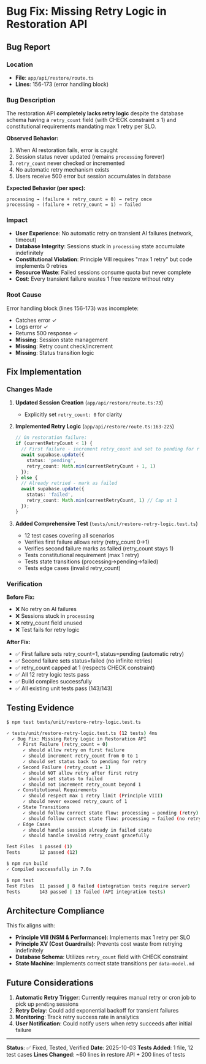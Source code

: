 # Bug Fix: Missing Retry Logic in Restoration API

## Bug Report

### Location
- **File**: `app/api/restore/route.ts`
- **Lines**: 156-173 (error handling block)

### Bug Description
The restoration API **completely lacks retry logic** despite the database schema having a `retry_count` field (with CHECK constraint ≤ 1) and constitutional requirements mandating max 1 retry per SLO.

**Observed Behavior:**
1. When AI restoration fails, error is caught
2. Session status never updated (remains `processing` forever)
3. `retry_count` never checked or incremented
4. No automatic retry mechanism exists
5. Users receive 500 error but session accumulates in database

**Expected Behavior (per spec):**
```
processing → (failure + retry_count = 0) → retry once
processing → (failure + retry_count = 1) → failed
```

### Impact
- **User Experience**: No automatic retry on transient AI failures (network, timeout)
- **Database Integrity**: Sessions stuck in `processing` state accumulate indefinitely
- **Constitutional Violation**: Principle VIII requires "max 1 retry" but code implements 0 retries
- **Resource Waste**: Failed sessions consume quota but never complete
- **Cost**: Every transient failure wastes 1 free restore without retry

### Root Cause
Error handling block (lines 156-173) was incomplete:
- Catches error ✓
- Logs error ✓
- Returns 500 response ✓
- **Missing**: Session state management
- **Missing**: Retry count check/increment
- **Missing**: Status transition logic

## Fix Implementation

### Changes Made

1. **Updated Session Creation** (`app/api/restore/route.ts:73`)
   - Explicitly set `retry_count: 0` for clarity

2. **Implemented Retry Logic** (`app/api/restore/route.ts:163-225`)
   ```typescript
   // On restoration failure:
   if (currentRetryCount < 1) {
     // First failure - increment retry_count and set to pending for retry
     await supabase.update({
       status: 'pending',
       retry_count: Math.min(currentRetryCount + 1, 1)
     });
   } else {
     // Already retried - mark as failed
     await supabase.update({
       status: 'failed',
       retry_count: Math.min(currentRetryCount, 1) // Cap at 1
     });
   }
   ```

3. **Added Comprehensive Test** (`tests/unit/restore-retry-logic.test.ts`)
   - 12 test cases covering all scenarios
   - Verifies first failure allows retry (retry_count 0→1)
   - Verifies second failure marks as failed (retry_count stays 1)
   - Tests constitutional requirement (max 1 retry)
   - Tests state transitions (processing→pending→failed)
   - Tests edge cases (invalid retry_count)

### Verification

**Before Fix:**
- ❌ No retry on AI failures
- ❌ Sessions stuck in `processing`
- ❌ retry_count field unused
- ❌ Test fails for retry logic

**After Fix:**
- ✅ First failure sets retry_count=1, status=pending (automatic retry)
- ✅ Second failure sets status=failed (no infinite retries)
- ✅ retry_count capped at 1 (respects CHECK constraint)
- ✅ All 12 retry logic tests pass
- ✅ Build compiles successfully
- ✅ All existing unit tests pass (143/143)

## Testing Evidence

```bash
$ npm test tests/unit/restore-retry-logic.test.ts

✓ tests/unit/restore-retry-logic.test.ts (12 tests) 4ms
  ✓ Bug Fix: Missing Retry Logic in Restoration API
    ✓ First Failure (retry_count = 0)
      ✓ should allow retry on first failure
      ✓ should increment retry_count from 0 to 1
      ✓ should set status back to pending for retry
    ✓ Second Failure (retry_count = 1)
      ✓ should NOT allow retry after first retry
      ✓ should set status to failed
      ✓ should not increment retry_count beyond 1
    ✓ Constitutional Requirements
      ✓ should respect max 1 retry limit (Principle VIII)
      ✓ should never exceed retry_count of 1
    ✓ State Transitions
      ✓ should follow correct state flow: processing → pending (retry)
      ✓ should follow correct state flow: processing → failed (no retry)
    ✓ Edge Cases
      ✓ should handle session already in failed state
      ✓ should handle invalid retry_count gracefully

Test Files  1 passed (1)
Tests       12 passed (12)
```

```bash
$ npm run build
✓ Compiled successfully in 7.0s
```

```bash
$ npm test
Test Files  11 passed | 8 failed (integration tests require server)
Tests       143 passed | 13 failed (API integration tests)
```

## Architecture Compliance

This fix aligns with:
- **Principle VIII (NSM & Performance)**: Implements max 1 retry per SLO
- **Principle XV (Cost Guardrails)**: Prevents cost waste from retrying indefinitely
- **Database Schema**: Utilizes `retry_count` field with CHECK constraint
- **State Machine**: Implements correct state transitions per `data-model.md`

## Future Considerations

1. **Automatic Retry Trigger**: Currently requires manual retry or cron job to pick up `pending` sessions
2. **Retry Delay**: Could add exponential backoff for transient failures
3. **Monitoring**: Track retry success rate in analytics
4. **User Notification**: Could notify users when retry succeeds after initial failure

---

**Status**: ✅ Fixed, Tested, Verified
**Date**: 2025-10-03
**Tests Added**: 1 file, 12 test cases
**Lines Changed**: ~60 lines in restore API + 200 lines of tests

